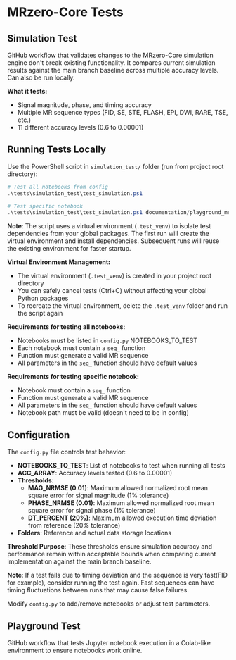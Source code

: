 # MRzero-Core Tests

## Simulation Test

GitHub workflow that validates changes to the MRzero-Core simulation engine don't break existing functionality. It compares current simulation results against the main branch baseline across multiple accuracy levels. Can also be run locally.

**What it tests:**
- Signal magnitude, phase, and timing accuracy
- Multiple MR sequence types (FID, SE, STE, FLASH, EPI, DWI, RARE, TSE, etc.)
- 11 different accuracy levels (0.6 to 0.00001)

## Running Tests Locally

Use the PowerShell script in `simulation_test/` folder (run from project root directory):

```powershell
# Test all notebooks from config
.\tests\simulation_test\test_simulation.ps1

# Test specific notebook
.\tests\simulation_test\test_simulation.ps1 documentation/playground_mr0/mr0_FLASH_2D_seq.ipynb
```

**Note**: The script uses a virtual environment (`.test_venv`) to isolate test dependencies from your global packages. The first run will create the virtual environment and install dependencies. Subsequent runs will reuse the existing environment for faster startup.

**Virtual Environment Management:**
- The virtual environment (`.test_venv`) is created in your project root directory
- You can safely cancel tests (Ctrl+C) without affecting your global Python packages
- To recreate the virtual environment, delete the `.test_venv` folder and run the script again

**Requirements for testing all notebooks:**
- Notebooks must be listed in `config.py` NOTEBOOKS_TO_TEST
- Each notebook must contain a `seq_` function
- Function must generate a valid MR sequence
- All parameters in the `seq_` function should have default values

**Requirements for testing specific notebook:**
- Notebook must contain a `seq_` function
- Function must generate a valid MR sequence
- All parameters in the `seq_` function should have default values
- Notebook path must be valid (doesn't need to be in config)

## Configuration

The `config.py` file controls test behavior:
- **NOTEBOOKS_TO_TEST**: List of notebooks to test when running all tests
- **ACC_ARRAY**: Accuracy levels tested (0.6 to 0.00001)
- **Thresholds**: 
  - **MAG_NRMSE (0.01)**: Maximum allowed normalized root mean square error for signal magnitude (1% tolerance)
  - **PHASE_NRMSE (0.01)**: Maximum allowed normalized root mean square error for signal phase (1% tolerance)
  - **DT_PERCENT (20%)**: Maximum allowed execution time deviation from reference (20% tolerance)
- **Folders**: Reference and actual data storage locations

**Threshold Purpose**: These thresholds ensure simulation accuracy and performance remain within acceptable bounds when comparing current implementation against the main branch baseline.

**Note**: If a test fails due to timing deviation and the sequence is very fast(FID for example), consider running the test again. Fast sequences can have timing fluctuations between runs that may cause false failures.

Modify `config.py` to add/remove notebooks or adjust test parameters.

## Playground Test

GitHub workflow that tests Jupyter notebook execution in a Colab-like environment to ensure notebooks work online.
